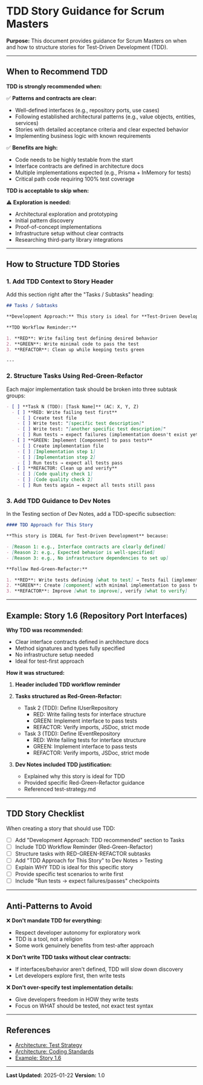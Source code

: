 <!-- Powered by BMAD™ Core -->

# TDD Story Guidance for Scrum Masters

**Purpose:** This document provides guidance for Scrum Masters on when and how to structure stories for Test-Driven Development (TDD).

---

## When to Recommend TDD

**TDD is strongly recommended when:**

✅ **Patterns and contracts are clear:**

- Well-defined interfaces (e.g., repository ports, use cases)
- Following established architectural patterns (e.g., value objects, entities, services)
- Stories with detailed acceptance criteria and clear expected behavior
- Implementing business logic with known requirements

✅ **Benefits are high:**

- Code needs to be highly testable from the start
- Interface contracts are defined in architecture docs
- Multiple implementations expected (e.g., Prisma + InMemory for tests)
- Critical path code requiring 100% test coverage

**TDD is acceptable to skip when:**

⚠️ **Exploration is needed:**

- Architectural exploration and prototyping
- Initial pattern discovery
- Proof-of-concept implementations
- Infrastructure setup without clear contracts
- Researching third-party library integrations

---

## How to Structure TDD Stories

### 1. Add TDD Context to Story Header

Add this section right after the "Tasks / Subtasks" heading:

```markdown
## Tasks / Subtasks

**Development Approach:** This story is ideal for **Test-Driven Development (TDD)** since we have clear interface contracts and established patterns. Follow the Red-Green-Refactor cycle.

**TDD Workflow Reminder:**

1. **RED**: Write failing test defining desired behavior
2. **GREEN**: Write minimal code to pass the test
3. **REFACTOR**: Clean up while keeping tests green

---
```

### 2. Structure Tasks Using Red-Green-Refactor

Each major implementation task should be broken into three subtask groups:

```markdown
- [ ] **Task N (TDD): [Task Name]** (AC: X, Y, Z)
  - [ ] **RED: Write failing test first**
    - [ ] Create test file
    - [ ] Write test: "[specific test description]"
    - [ ] Write test: "[another specific test description]"
    - [ ] Run tests → expect failures (implementation doesn't exist yet)
  - [ ] **GREEN: Implement [Component] to pass tests**
    - [ ] Create implementation file
    - [ ] [Implementation step 1]
    - [ ] [Implementation step 2]
    - [ ] Run tests → expect all tests pass
  - [ ] **REFACTOR: Clean up and verify**
    - [ ] [Code quality check 1]
    - [ ] [Code quality check 2]
    - [ ] Run tests again → expect all tests still pass
```

### 3. Add TDD Guidance to Dev Notes

In the Testing section of Dev Notes, add a TDD-specific subsection:

```markdown
#### TDD Approach for This Story

**This story is IDEAL for Test-Driven Development** because:

- [Reason 1: e.g., Interface contracts are clearly defined]
- [Reason 2: e.g., Expected behavior is well-specified]
- [Reason 3: e.g., No infrastructure dependencies to set up]

**Follow Red-Green-Refactor:**

1. **RED**: Write tests defining [what to test] → Tests fail (implementation doesn't exist)
2. **GREEN**: Create [component] with minimal implementation to pass tests
3. **REFACTOR**: Improve [what to improve], verify [what to verify]
```

---

## Example: Story 1.6 (Repository Port Interfaces)

**Why TDD was recommended:**

- Clear interface contracts defined in architecture docs
- Method signatures and types fully specified
- No infrastructure setup needed
- Ideal for test-first approach

**How it was structured:**

1. **Header included TDD workflow reminder**
2. **Tasks structured as Red-Green-Refactor:**
   - Task 2 (TDD): Define IUserRepository
     - RED: Write failing tests for interface structure
     - GREEN: Implement interface to pass tests
     - REFACTOR: Verify imports, JSDoc, strict mode
   - Task 3 (TDD): Define IEventRepository
     - RED: Write failing tests for interface structure
     - GREEN: Implement interface to pass tests
     - REFACTOR: Verify imports, JSDoc, strict mode

3. **Dev Notes included TDD justification:**
   - Explained why this story is ideal for TDD
   - Provided specific Red-Green-Refactor guidance
   - Referenced test-strategy.md

---

## TDD Story Checklist

When creating a story that should use TDD:

- [ ] Add "Development Approach: TDD recommended" section to Tasks
- [ ] Include TDD Workflow Reminder (Red-Green-Refactor)
- [ ] Structure tasks with RED-GREEN-REFACTOR subtasks
- [ ] Add "TDD Approach for This Story" to Dev Notes > Testing
- [ ] Explain WHY TDD is ideal for this specific story
- [ ] Provide specific test scenarios to write first
- [ ] Include "Run tests → expect failures/passes" checkpoints

---

## Anti-Patterns to Avoid

❌ **Don't mandate TDD for everything:**

- Respect developer autonomy for exploratory work
- TDD is a tool, not a religion
- Some work genuinely benefits from test-after approach

❌ **Don't write TDD tasks without clear contracts:**

- If interfaces/behavior aren't defined, TDD will slow down discovery
- Let developers explore first, then write tests

❌ **Don't over-specify test implementation details:**

- Give developers freedom in HOW they write tests
- Focus on WHAT should be tested, not exact test syntax

---

## References

- [Architecture: Test Strategy](../../docs/architecture/test-strategy.md#testing-philosophy)
- [Architecture: Coding Standards](../../docs/architecture/coding-standards.md#test-requirements)
- [Example: Story 1.6](../../docs/stories/1.6.repository-port-interfaces.md)

---

**Last Updated:** 2025-01-22
**Version:** 1.0

